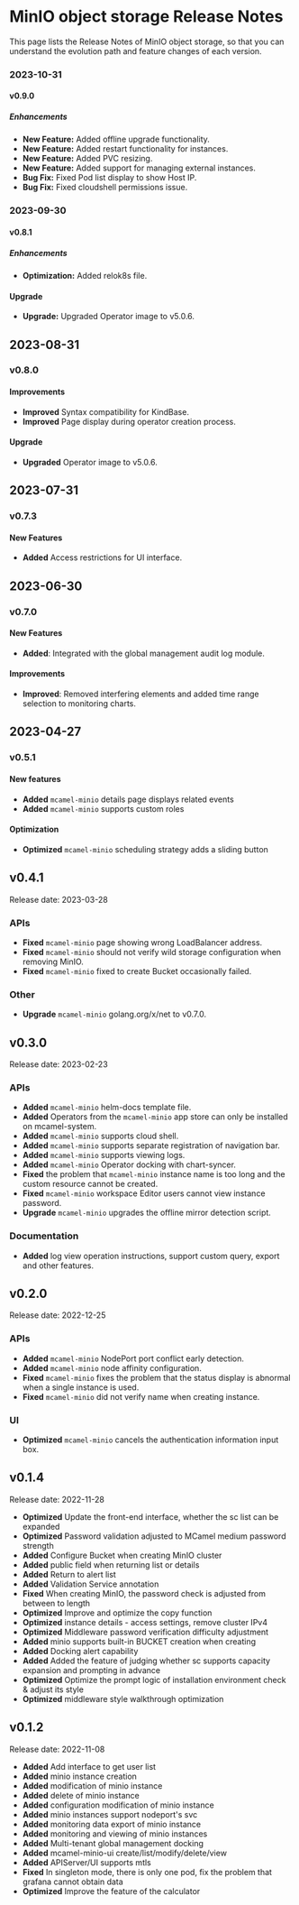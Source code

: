 # MinIO object storage Release Notes

This page lists the Release Notes of MinIO object storage, so that you can understand the evolution path and feature changes of each version.

### 2023-10-31

#### v0.9.0

##### Enhancements

- **New Feature:** Added offline upgrade functionality.
- **New Feature:** Added restart functionality for instances.
- **New Feature:** Added PVC resizing.
- **New Feature:** Added support for managing external instances.
- **Bug Fix:** Fixed Pod list display to show Host IP.
- **Bug Fix:** Fixed cloudshell permissions issue.

### 2023-09-30

#### v0.8.1

##### Enhancements

- **Optimization:** Added relok8s file.

#### Upgrade

- **Upgrade:** Upgraded Operator image to v5.0.6.

## 2023-08-31

### v0.8.0

#### Improvements

- **Improved** Syntax compatibility for KindBase.
- **Improved** Page display during operator creation process.

#### Upgrade

- **Upgraded** Operator image to v5.0.6.

## 2023-07-31

### v0.7.3

#### New Features

- **Added** Access restrictions for UI interface.

## 2023-06-30

### v0.7.0

#### New Features

- **Added**: Integrated with the global management audit log module.

#### Improvements

- **Improved**: Removed interfering elements and added time range selection to monitoring charts.

## 2023-04-27

### v0.5.1

#### New features

- **Added** `mcamel-minio` details page displays related events
- **Added** `mcamel-minio` supports custom roles

#### Optimization

- **Optimized** `mcamel-minio` scheduling strategy adds a sliding button

## v0.4.1

Release date: 2023-03-28

### APIs

- **Fixed** `mcamel-minio` page showing wrong LoadBalancer address.
- **Fixed** `mcamel-minio` should not verify wild storage configuration when removing MinIO.
- **Fixed** `mcamel-minio` fixed to create Bucket occasionally failed.

### Other

- **Upgrade** `mcamel-minio` golang.org/x/net to v0.7.0.

## v0.3.0

Release date: 2023-02-23

### APIs

- **Added** `mcamel-minio` helm-docs template file.
- **Added** Operators from the `mcamel-minio` app store can only be installed on mcamel-system.
- **Added** `mcamel-minio` supports cloud shell.
- **Added** `mcamel-minio` supports separate registration of navigation bar.
- **Added** `mcamel-minio` supports viewing logs.
- **Added** `mcamel-minio` Operator docking with chart-syncer.
- **Fixed** the problem that `mcamel-minio` instance name is too long and the custom resource cannot be created.
- **Fixed** `mcamel-minio` workspace Editor users cannot view instance password.
- **Upgrade** `mcamel-minio` upgrades the offline mirror detection script.

### Documentation

- **Added** log view operation instructions, support custom query, export and other features.

## v0.2.0

Release date: 2022-12-25

### APIs

- **Added** `mcamel-minio` NodePort port conflict early detection.
- **Added** `mcamel-minio` node affinity configuration.
- **Fixed** `mcamel-minio` fixes the problem that the status display is abnormal when a single instance is used.
- **Fixed** `mcamel-minio` did not verify name when creating instance.

### UI

- **Optimized** `mcamel-minio` cancels the authentication information input box.

## v0.1.4

Release date: 2022-11-28

- **Optimized** Update the front-end interface, whether the sc list can be expanded
- **Optimized** Password validation adjusted to MCamel medium password strength
- **Added** Configure Bucket when creating MinIO cluster
- **Added** public field when returning list or details
- **Added** Return to alert list
- **Added** Validation Service annotation
- **Fixed** When creating MinIO, the password check is adjusted from between to length
- **Optimized** Improve and optimize the copy function
- **Optimized** instance details - access settings, remove cluster IPv4
- **Optimized** Middleware password verification difficulty adjustment
- **Added** minio supports built-in BUCKET creation when creating
- **Added** Docking alert capability
- **Added** Added the feature of judging whether sc supports capacity expansion and prompting in advance
- **Optimized** Optimize the prompt logic of installation environment check & adjust its style
- **Optimized** middleware style walkthrough optimization

## v0.1.2

Release date: 2022-11-08

- **Added** Add interface to get user list
- **Added** minio instance creation
- **Added** modification of minio instance
- **Added** delete of minio instance
- **Added** configuration modification of minio instance
- **Added** minio instances support nodeport's svc
- **Added** monitoring data export of minio instance
- **Added** monitoring and viewing of minio instances
- **Added** Multi-tenant global management docking
- **Added** mcamel-minio-ui create/list/modify/delete/view
- **Added** APIServer/UI supports mtls
- **Fixed** In singleton mode, there is only one pod, fix the problem that grafana cannot obtain data
- **Optimized** Improve the feature of the calculator